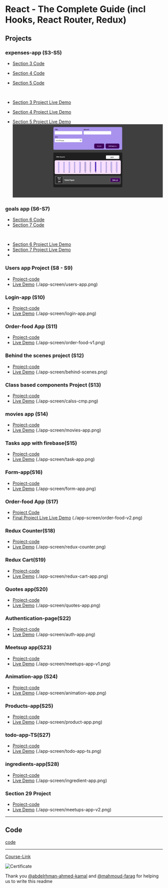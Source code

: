 # React - The Complete Guide (incl Hooks, React Router, Redux)

## Projects

### expenses-app (S3-S5)

- [Section 3 Code](./Projects/Expenses-app/S03-project)
- [Section 4 Code](./Projects/Expenses-app/S04-project/)
- [Section 5 Code](./Projects/Expenses-app/S05-project/)

  <br/>

- [Section 3 Project Live Demo](https://expenses-app-v1.netlify.app/)
- [Section 4 Project Live Demo](https://expenses-app-v2.netlify.app/)
- [Section 5 Project Live Demo](https://expenses-app-v3.netlify.app/)
  ![alt text](./app-screen/expenses-app.png)

### goals app (S6-S7)

- [Section 6 Code](./Projects/goals-app/S06-project/)
- [Section 7 Code](./Projects/goals-app/S07-project/)

<br/>

- [Section 6 Project Live Demo](https://goals-app-v1.netlify.app)
- [Section 7 Project Live Demo](https://goals-app-v2.netlify.app)
- [](./app-screen/goals-app.png)

### Users app Project (S8 - S9)

- [Project-code](./Projects/section-8-9-project)
- [Live Demo](https://users-app5.netlify.app/)
  (./app-screen/users-app.png)

### Login-app (S10)

- [Project-code](./Projects/Login-app-s10/)
- [Live Demo](https://login-app-5.netlify.app/)
  (./app-screen/login-app.png)

### Order-food App (S11)

- [Project-code](./Projects/order-food-app/S11-project/)
- [Live Demo](https://order-app-v1.netlify.app/)
  (./app-screen/order-food-v1.png)

### Behind the scenes project (S12)

- [Project-code](./Projects/S12-project)
- [Live Demo](https://behind-the-scenes.netlify.app/)
  (./app-screen/behind-scenes.png)

### Class based components Project (S13)

- [Project-code](./Projects/S13-project)
- [Live Demo](https://class-component.netlify.app/)
  (./app-screen/calss-cmp.png)

### movies app (S14)

- [Project-code](./Projects/movies-app)
- [Live Demo](https://movies-app-5.netlify.app/)
  (./app-screen/movies-app.png)

### Tasks app with firebase(S15)

- [Project-code](./Projects/task-app-firbase/)
- [Live Demo](https://task-app-5.netlify.app/)
  (./app-screen/task-app.png)

### Form-app(S16)

- [Project-code](./Projects/form-app)
- [Live Demo](https://form-app-5.netlify.app/)
  (./app-screen/form-app.png)

### Order-food App (S17)

- [Project Code](./Projects/order-food-app/S17-project/)
- [Final Project Live Live Demo](https://order-app-v2.netlify.app/)
  (./app-screen/order-food-v2.png)

### Redux Counter(S18)

- [Project-code](./Projects/redux-counter)
- [Live Demo](https://redux-counter-5.netlify.app/)
  (./app-screen/redux-counter.png)

### Redux Cart(S19)

- [Project-code](./Projects/redux-cart)
- [Live Demo](https://redux-cart-5.netlify.app/)
  (./app-screen/redux-cart-app.png)

### Quotes app(S20)

- [Project-code](./Projects/quotes-app)
- [Live Demo](https://quotes-app-5.netlify.app/quotes)
  (./app-screen/quotes-app.png)

### Authentication-page(S22)

- [Project-code](./Projects/Authentication-page)
- [Live Demo](https://authentication-page-5.netlify.app/)
  (./app-screen/auth-app.png)

### Meetsup app(S23)

- [Project-code](./Projects/meetsup-app)
- [Live Demo](https://nextjs-c793fgd1l-youssef548.vercel.app/)
  (./app-screen/meetups-app-v1.png)

### Animation-app (S24)

- [Project-code](./Projects/animation-app)
- [Live Demo](https://animation-app-5.netlify.app/)
  (./app-screen/animation-app.png)

### Products-app(S25)

- [Project-code](./Projects/Products-app)
- [Live Demo](https://products-app-5.netlify.app/)
  (./app-screen/product-app.png)

### todo-app-TS(S27)

- [Project-code](./Projects/todo-app-TS)
- [Live Demo](https://todo-ts-app-5.netlify.app/)
  (./app-screen/todo-app-ts.png)

### ingredients-app(S28)

- [Project-code](./Projects/ingredients-app/)
- [Live Demo](https://ingredient-app-5.netlify.app/)
  (./app-screen/ingredient-app.png)

### Section 29 Project

- [Project-code](./Projects/Section-29/)
- [Live Demo](https://meetups-v2.netlify.app/)
  (./app-screen/meetups-app-v2.png)

---

## Code

[code](Code)

---

[Course-Link](https://www.udemy.com/course/react-the-complete-guide-incl-redux/)<br>

![Certificate](https://udemy-certificate.s3.amazonaws.com/image/UC-b623415c-a811-404a-be01-fffb614f1bf9.jpg?v=1660585350000)
<br>

Thank you [@abdelrhman-ahmed-kamal](https://github.com/Abdelrhman-ahmed-kamal) and [@mahmoud-farag](https://github.com/mahmoud-farag) for helping us to write this readme
